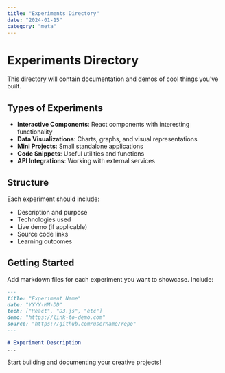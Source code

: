 ```yaml
---
title: "Experiments Directory"
date: "2024-01-15"
category: "meta"
---
```


# Experiments Directory

This directory will contain documentation and demos of cool things you've built.

## Types of Experiments

- **Interactive Components**: React components with interesting functionality
- **Data Visualizations**: Charts, graphs, and visual representations
- **Mini Projects**: Small standalone applications
- **Code Snippets**: Useful utilities and functions
- **API Integrations**: Working with external services

## Structure

Each experiment should include:
- Description and purpose
- Technologies used
- Live demo (if applicable)
- Source code links
- Learning outcomes

## Getting Started

Add markdown files for each experiment you want to showcase. Include:

```markdown
---
title: "Experiment Name"
date: "YYYY-MM-DD"
tech: ["React", "D3.js", "etc"]
demo: "https://link-to-demo.com"
source: "https://github.com/username/repo"
---

# Experiment Description
...
```

Start building and documenting your creative projects!
